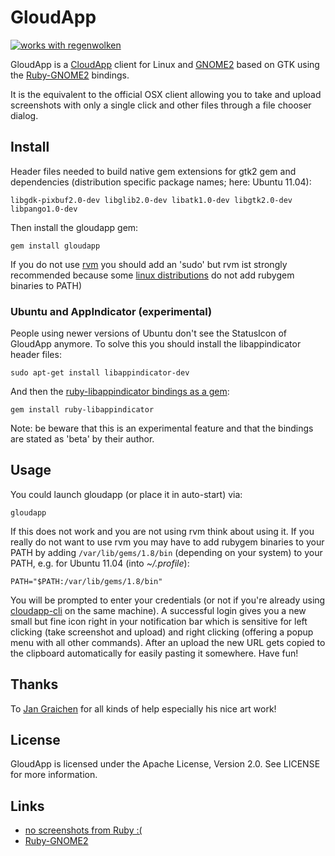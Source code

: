 GloudApp
========

[![works with regenwolken](http://mycrobase.de/wtf/works_with_regenwolken.png)](https://github.com/posativ/regenwolken)

GloudApp is a [CloudApp](http://getcloudapp.com/) client for Linux and
[GNOME2](http://www.gnome.org/) based on GTK using the
[Ruby-GNOME2](http://ruby-gnome2.sourceforge.jp/) bindings.

It is the equivalent to the official OSX client allowing you
to take and upload screenshots with only a single click and
other files through a file chooser dialog.

Install
-------

Header files needed to build native gem extensions for gtk2 gem and dependencies
(distribution specific package names; here: Ubuntu 11.04):

	libgdk-pixbuf2.0-dev libglib2.0-dev libatk1.0-dev libgtk2.0-dev libpango1.0-dev

Then install the gloudapp gem:

	gem install gloudapp

If you do not use [rvm](http://beginrescueend.com/) you should add an 'sudo'
but rvm ist strongly recommended because some 
[linux distributions](https://bugs.launchpad.net/ubuntu/+source/gems/+bug/145267) 
do not add rubygem binaries to PATH)

### Ubuntu and AppIndicator (experimental)

People using newer versions of Ubuntu don't see the StatusIcon of GloudApp anymore.
To solve this you should install the libappindicator header files:

	sudo apt-get install libappindicator-dev

And then the [ruby-libappindicator bindings as a gem](https://github.com/leander256/ruby-libappindicator):

	gem install ruby-libappindicator

Note: be beware that this is an experimental feature and that the bindings are stated
as 'beta' by their author.

Usage
-----

You could launch gloudapp (or place it in auto-start) via:

	gloudapp
	
If this does not work and you are not using rvm think about using it. If you 
really do not want to use rvm you may have to add rubygem binaries to your 
PATH by adding `/var/lib/gems/1.8/bin` (depending on your system) to your PATH,
e.g. for Ubuntu 11.04 (into *~/.profile*):

	PATH="$PATH:/var/lib/gems/1.8/bin"

You will be prompted to enter your credentials (or not if you're already
using [cloudapp-cli](https://github.com/cmur2/cloudapp-cli) on the same machine).
A successful login gives you a new small but fine icon right in your notification bar
which is sensitive for left clicking (take screenshot and upload) and right clicking
(offering a popup menu with all other commands). After an upload the new URL
gets copied to the clipboard automatically for easily pasting it somewhere.
Have fun!

Thanks
------

To [Jan Graichen](https://github.com/jgraichen) for all kinds of help especially his nice art work!

License
-------

GloudApp is licensed under the Apache License, Version 2.0. See LICENSE for more information.

Links
-----

- [no screenshots from Ruby :(](http://tips.webdesign10.com/how-to-take-a-screenshot-on-ubuntu-linux)
- [Ruby-GNOME2](http://ruby-gnome2.sourceforge.jp/)
